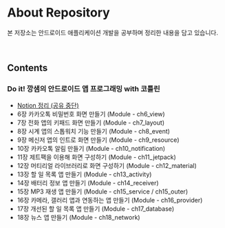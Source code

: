 # About Repository

본 저장소는 안드로이드 애플리케이션 개발을 공부하며 정리한 내용을 담고 있습니다.

<br/>

## Contents

### Do it! 깡샘의 안드로이드 앱 프로그래밍 with 코틀린

- [Notion 정리 (공유 중단)](https://distinct-bulb-c95.notion.site/Do-it-with-a5e98b3e11aa429c9656de70b4b6beab)
- 6장 카카오톡 비밀번호 화면 만들기 (Module - ch6_view)
- 7장 전화 앱의 키패드 화면 만들기 (Module - ch7_layout)
- 8장 시계 앱의 스톱워치 기능 만들기 (Module - ch8_event)
- 9장 메신저 앱의 인트로 화면 만들기 (Module - ch9_resource)
- 10장 카카오톡 알림 만들기 (Module - ch10_notification)
- 11장 제트팩을 이용해 화면 구성하기 (Module - ch11_jetpack)
- 12장 머티리얼 라이브러리로 화면 구성하기 (Module - ch12_material)
- 13장 할 일 목록 앱 만들기 (Module - ch13_activity)
- 14장 배터리 정보 앱 만들기 (Module - ch14_receiver)
- 15장 MP3 재생 앱 만들기 (Module - ch15_service / ch15_outer)
- 16장 카메라, 갤러리 앱과 연동하는 앱 만들기 (Module - ch16_provider)
- 17장 개선된 할 일 목록 앱 만들기 (Module - ch17_database)
- 18장 뉴스 앱 만들기 (Module - ch18_network)